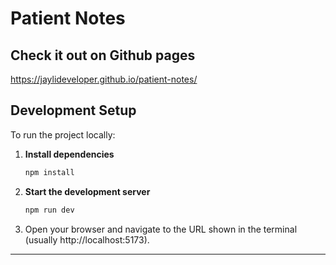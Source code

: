 # Patient Notes

## Check it out on Github pages

https://jaylideveloper.github.io/patient-notes/

## Development Setup

To run the project locally:

1. **Install dependencies**

   ```bash
   npm install
   ```

2. **Start the development server**

   ```bash
   npm run dev
   ```

3. Open your browser and navigate to the URL shown in the terminal (usually http://localhost:5173).

---
